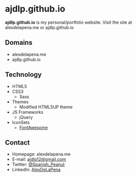 ajdlp.github.io
======
**ajdlp.github.io** is my personal/portfolio website. Visit the site at alexdelapena.me or ajdlp.github.io

## Domains
* alexdelapena.me
* ajdlp.github.io

## Technology
* HTML5
* CSS3
	- Sass
* Themes
	- Modified HTML5UP theme
* JS Frameworks
	- jQuery
* IconSets
	- [FontAwesome](https://fortawesome.github.io/Font-Awesome/)

## Contact
* Homepage: alexdelapena.me
* E-mail: ajdlp12@gmail.com
* Twitter: [@Spanish_Peanut](https://twitter.com/spanish_peanut "twitterhandle on twitter")
* LinkedIn: [AlexDeLaPena](https://linkedin.com/in/alexdelapena)

